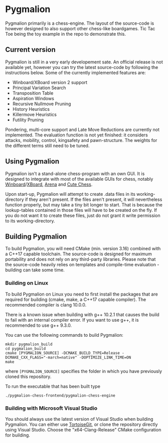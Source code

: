 # Pygmalion
Pygmalion primarily is a chess-engine. The layout of the source-code is however designed to also support other chess-like boardgames. Tic Tac Toe being the toy example in the repo to demonstrate this.

## Current version

Pygmalion is still in a very early developement sate. An official release is not available yet, however you can try the latest source-code by following the instructions below. Some of the currently implemented features are:
- Winboard/XBoard version 2 support
- Principal Variation Search
- Transposition Table
- Aspiration Windows
- Recursive Nullmove Pruning
- History Heuristics
- Killermove Heuristics
- Futility Pruning

Pondering, multi-core support and Late Move Reductions are currently not implemented. The evaluation function is not yet finished: it considers attacks, mobility, control, kingsafety and pawn-structure. The weights for the different terms still need to be tuned.

## Using Pygmalion

Pygmalion isn't a stand-alone chess-program with an own GUI. It is designed to integrate with most of the available GUIs for chess, notably [Winboard](http://www.open-aurec.com/wbforum/viewtopic.php?t=51528)/[XBoard](https://www.gnu.org/software/xboard/), [Arena](http://www.playwitharena.de/) and [Cute Chess](https://github.com/cutechess/cutechess/releases).

Upon start-up, Pygmalion will attempt to create .data files in its working-directory if they aren't present. If the files aren't present, it will nevertheless function properly,  but may take a tiny bit longer to start. That is because the lookup-tables contained in those files will have to be created on the fly. If you do not want it to create these files, just do not grant it write permission to its working-directory.

## Building Pygmalion
To build Pygmalion, you will need CMake (min. version 3.16) combined with a C++17 capable toolchain. The source-code is designed for maximum portability and does not rely on any third-party libraries. Please note that the source-code heavily relies on templates and compile-time evaluation - building can take some time.

### Building on Linux

To build Pygmalion on Linux you need to first install the packages that are required for building (cmake, make, a C++17 capable compiler). The recommended compiler is clang 10.0.0.

There is a known issue when building with g++ 10.2.1 that causes the build to fail with an internal compiler error. If you want to use g++, it is recommended to use g++ 9.3.0.

You can use the following commands to build Pygmalion:
```
mkdir pygmalion_build
cd pygmalion_build
cmake [PYGMALION_SOURCE] -DCMAKE_BUILD_TYPE=Release -DCMAKE_CXX_FLAGS="-march=native" -DOPTIMIZE_LINK_TIME=ON
make
```
where `[PYGMALION_SOURCE]` specifies the folder in which you have previously cloned this repository.

To run the executable that has been built type
```
./pygmalion-chess-frontend/pygmalion-chess-engine
```


### Building with Microsoft Visual Studio

You should always use the latest version of Visual Studio when building Pygmalion. You can either use [TortoiseGit](https://tortoisegit.org/), or clone the repository directly using Visual Studio. Choose the "x64-Clang-Release" CMake configuration for building.
